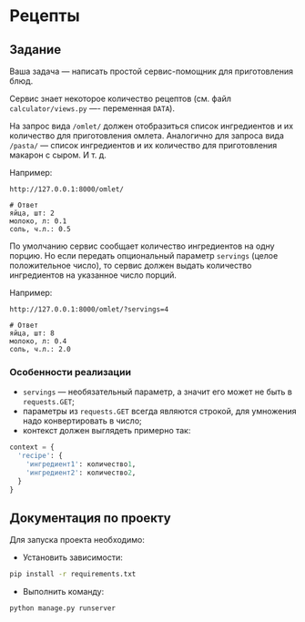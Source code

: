# Рецепты

## Задание

Ваша задача — написать простой сервис-помощник для приготовления блюд.

Сервис знает некоторое количество рецептов (см. файл `calculator/views.py` —- переменная `DATA`).

На запрос вида `/omlet/` должен отобразиться список ингредиентов и их количество для приготовления омлета. Аналогично для запроса вида `/pasta/` — список ингредиентов и их количество для приготовления макарон с сыром. И т. д.

Например:

```
http://127.0.0.1:8000/omlet/

# Ответ
яйца, шт: 2
молоко, л: 0.1
соль, ч.л.: 0.5
```

По умолчанию сервис сообщает количество ингредиентов на одну порцию. Но если передать опциональный параметр `servings` (целое положительное число), то сервис должен выдать количество ингредиентов на указанное число порций.

Например:

```
http://127.0.0.1:8000/omlet/?servings=4

# Ответ
яйца, шт: 8
молоко, л: 0.4
соль, ч.л.: 2.0
```

### Особенности реализации

- `servings` — необязательный параметр, а значит его может не быть в `requests.GET`;
- параметры из `requests.GET` всегда являются строкой, для умножения надо конвертировать в число;
- контекст должен выглядеть примерно так:

```python
context = {
  'recipe': {
    'ингредиент1': количество1,
    'ингредиент2': количество2,
  }
}
```

## Документация по проекту

Для запуска проекта необходимо:

- Установить зависимости:

```bash
pip install -r requirements.txt
```

- Выполнить команду:

```bash
python manage.py runserver
```